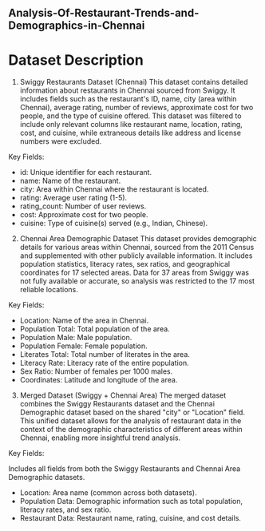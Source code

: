 ## Analysis-Of-Restaurant-Trends-and-Demographics-in-Chennai
# Dataset Description
1. Swiggy Restaurants Dataset (Chennai)
This dataset contains detailed information about restaurants in Chennai sourced from Swiggy. It includes fields such as the restaurant's ID, name, city (area within Chennai), average rating, number of reviews, approximate cost for two people, and the type of cuisine offered. This dataset was filtered to include only relevant columns like restaurant name, location, rating, cost, and cuisine, while extraneous details like address and license numbers were excluded.

Key Fields:

* id: Unique identifier for each restaurant.
* name: Name of the restaurant.
* city: Area within Chennai where the restaurant is located.
* rating: Average user rating (1-5).
* rating_count: Number of user reviews.
* cost: Approximate cost for two people.
* cuisine: Type of cuisine(s) served (e.g., Indian, Chinese).

2. Chennai Area Demographic Dataset
This dataset provides demographic details for various areas within Chennai, sourced from the 2011 Census and supplemented with other publicly available information. It includes population statistics, literacy rates, sex ratios, and geographical coordinates for 17 selected areas. Data for 37 areas from Swiggy was not fully available or accurate, so analysis was restricted to the 17 most reliable locations.

Key Fields:

* Location: Name of the area in Chennai.
* Population Total: Total population of the area.
* Population Male: Male population.
* Population Female: Female population.
* Literates Total: Total number of literates in the area.
* Literacy Rate: Literacy rate of the entire population.
* Sex Ratio: Number of females per 1000 males.
* Coordinates: Latitude and longitude of the area.

3. Merged Dataset (Swiggy + Chennai Area)
The merged dataset combines the Swiggy Restaurants dataset and the Chennai Demographic dataset based on the shared "city" or "Location" field. This unified dataset allows for the analysis of restaurant data in the context of the demographic characteristics of different areas within Chennai, enabling more insightful trend analysis.

Key Fields:

Includes all fields from both the Swiggy Restaurants and Chennai Area Demographic datasets.
* Location: Area name (common across both datasets).
* Population Data: Demographic information such as total population, literacy rates, and sex ratio.
* Restaurant Data: Restaurant name, rating, cuisine, and cost details.
